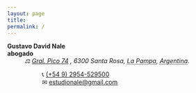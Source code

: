 ```yaml
---  
layout: page
title: 
permalink: /
---  
```


<dl class="vcard">
<dt class="fn n org"><strong>Gustavo David Nale</strong></dt>
<strong>abogado</strong>
<dd><address class="adr">
<span class="street-address">⚖  <a href="https://goo.gl/maps/hynDNxgQxEcvqeXe8" target="_blank" rel="noopener noreferrer">Gral. Pico 74</a>
</span>, 
<span class="postal-code">6300</span> 
<span class="locality">Santa Rosa</span>, 
<abbr class="region" title="La Pampa">La Pampa</abbr>,
<abbr class="country-name" title="Argentina">Argentina</abbr>.</address>
<dl>
<dt class="tel type" title="mobile"></dt><dd class="tel value">📞  <a href="tel:+5492954529500">(+54 9) 2954-529500</a></dd>
<dt class="email type" title="email"></dt><dd class="email">✉  <a href="mailto:estudionale@gmail.com" target="_blank" rel="noopener noreferrer">estudionale@gmail.com</a></dd>
<dt></dt>
<dd class="geo">
<div class="geo">
<div class="latitude" title="-36.617562"><abbr title="South"></abbr></div>
<div class="longitude" title="-64.293937"><abbr title="West"></abbr></div>
</div>
</dd>
</dl>
</dd>
</dl>
